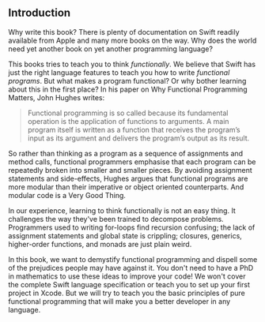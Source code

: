 ## Introduction

Why write this book? There is plenty of documentation on Swift readily
available from Apple and many more books on the way. Why does the
world need yet another book on yet another programming language?

This books tries to teach you to think *functionally*. We believe that
Swift has just the right language features to teach you how to write
*functional programs*. But what makes a program functional? Or why
bother learning about this in the first place? In his paper on Why
Functional Programming Matters, John Hughes writes:

> Functional programming is so called because its fundamental
> operation is the application of functions to arguments. A main
> program itself is written as a function that receives the program’s
> input as its argument and delivers the program’s output as its
> result.

So rather than thinking as a program as a sequence of assignments and
method calls, functional programmers emphasise that each program can
be repeatedly broken into smaller and smaller pieces. By avoiding
assignment statements and side-effects, Hughes argues that functional
programs are more modular than their imperative or object oriented
counterparts. And modular code is a Very Good Thing.

In our experience, learning to think functionally is not an easy
thing. It challenges the way they've been trained to decompose
problems. Programmers used to writing for-loops find recursion
confusing; the lack of assignment statements and global state is
crippling; closures, generics, higher-order functions, and monads are
just plain weird.

In this book, we want to demystify functional programming and dispell
some of the prejudices people may have against it. You don't need to
have a PhD in mathematics to use these ideas to improve your code!  We
won't cover the complete Swift language specification or teach you to
set up your first project in Xcode. But we will try to teach you the
basic principles of pure functional programming that will make you a
better developer in any language.
